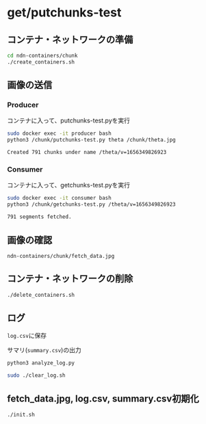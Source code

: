 # get/putchunks-test

## コンテナ・ネットワークの準備
```bash
cd ndn-containers/chunk
./create_containers.sh
```

## 画像の送信
### Producer
コンテナに入って、putchunks-test.pyを実行
```bash
sudo docker exec -it producer bash
python3 /chunk/putchunks-test.py theta /chunk/theta.jpg
```
```
Created 791 chunks under name /theta/v=1656349826923
```

### Consumer
コンテナに入って、getchunks-test.pyを実行
```bash
sudo docker exec -it consumer bash
python3 /chunk/getchunks-test.py /theta/v=1656349826923
```
```bash
791 segments fetched.
```

## 画像の確認
```ndn-containers/chunk/fetch_data.jpg```

## コンテナ・ネットワークの削除
```bash
./delete_containers.sh
```

## ログ
```log.csv```に保存

サマリ(```summary.csv```)の出力
```bash
python3 analyze_log.py
```

```bash
sudo ./clear_log.sh
```

## fetch_data.jpg, log.csv, summary.csv初期化
```bash
./init.sh
```
